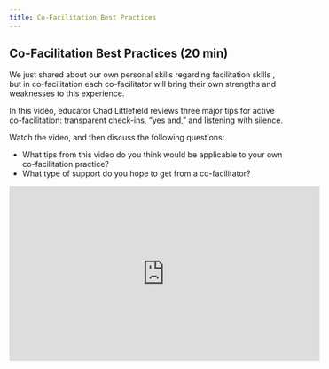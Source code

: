 ```yaml
---
title: Co-Facilitation Best Practices
---
```


## Co-Facilitation Best Practices (20 min)


We just shared about our own personal skills regarding facilitation skills , but in co-facilitation each co-facilitator will bring their own strengths and weaknesses to this experience.

In this video, educator Chad Littlefield reviews three major tips for active co-facilitation: transparent check-ins, “yes and,” and listening with silence. 

Watch the video, and then discuss the following questions:


* What tips from this video do you think would be applicable to your own co-facilitation practice?
* What type of support do you hope to get from a co-facilitator?

<iframe width="560" height="315" src="https://www.youtube.com/embed/4UmqvdlNmjI?start=63" title="YouTube video player" frameborder="0" allow="accelerometer; autoplay; clipboard-write; encrypted-media; gyroscope; picture-in-picture" allowfullscreen></iframe>

